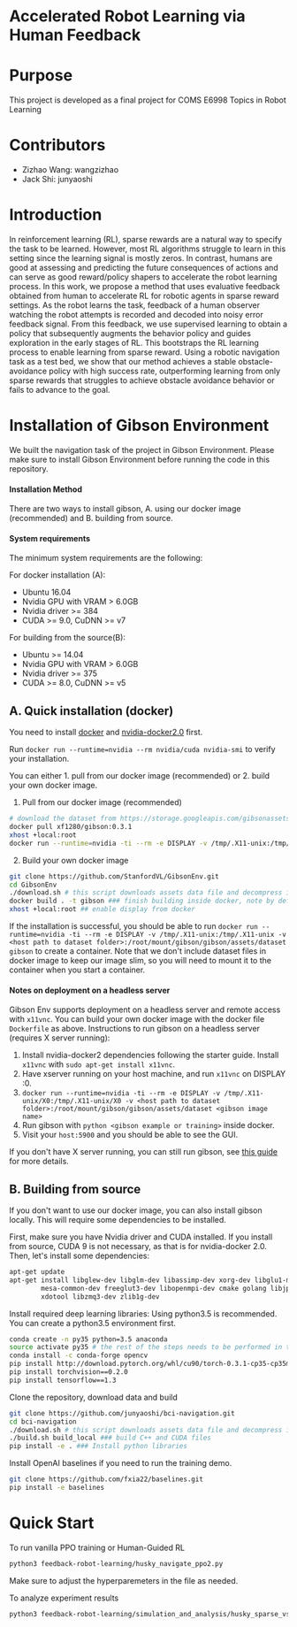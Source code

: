 # Accelerated Robot Learning via Human Feedback

Purpose
=================
This project is developed as a final project for COMS E6998 Topics in Robot Learning

Contributors
=================
- Zizhao Wang: wangzizhao
- Jack Shi: junyaoshi

Introduction
=================

In reinforcement learning (RL), sparse rewards are a natural way to specify the task to be learned. However, most RL algorithms struggle to learn in this setting since the learning signal is mostly zeros. In contrast, humans are good at assessing and predicting the future consequences of actions and can serve as good reward/policy shapers to accelerate the robot learning process. In this work, we propose a method that uses evaluative feedback obtained from human to accelerate RL for robotic agents in sparse reward settings. As the robot learns the task, feedback of a human observer watching the robot attempts is recorded and decoded into noisy error feedback signal. From this feedback, we use supervised learning to obtain a policy that subsequently augments the behavior policy and guides exploration in the early stages of RL. This bootstraps the RL learning process to enable learning from sparse reward. Using a robotic navigation task as a test bed, we show that our method achieves a stable obstacle-avoidance policy with high success rate, outperforming learning from only sparse rewards that struggles to achieve obstacle avoidance behavior or fails to advance to the goal.

Installation of Gibson Environment
=================

We built the navigation task of the project in Gibson Environment. Please make sure to install Gibson Environment before running the code in this repository.

#### Installation Method

There are two ways to install gibson, A. using our docker image (recommended) and B. building from source. 

#### System requirements

The minimum system requirements are the following:

For docker installation (A): 
- Ubuntu 16.04
- Nvidia GPU with VRAM > 6.0GB
- Nvidia driver >= 384
- CUDA >= 9.0, CuDNN >= v7

For building from the source(B):
- Ubuntu >= 14.04
- Nvidia GPU with VRAM > 6.0GB
- Nvidia driver >= 375
- CUDA >= 8.0, CuDNN >= v5


A. Quick installation (docker)
-----

You need to install [docker](https://docs.docker.com/engine/installation/) and [nvidia-docker2.0](https://github.com/nvidia/nvidia-docker/wiki/Installation-(version-2.0)) first. 

Run `docker run --runtime=nvidia --rm nvidia/cuda nvidia-smi` to verify your installation. 

You can either 1. pull from our docker image (recommended) or 2. build your own docker image.


1. Pull from our docker image (recommended)

```bash
# download the dataset from https://storage.googleapis.com/gibsonassets/dataset.tar.gz
docker pull xf1280/gibson:0.3.1
xhost +local:root
docker run --runtime=nvidia -ti --rm -e DISPLAY -v /tmp/.X11-unix:/tmp/.X11-unix -v <host path to dataset folder>:/root/mount/gibson/gibson/assets/dataset xf1280/gibson:0.3.1
```

2. Build your own docker image 
```bash
git clone https://github.com/StanfordVL/GibsonEnv.git
cd GibsonEnv
./download.sh # this script downloads assets data file and decompress it into gibson/assets folder
docker build . -t gibson ### finish building inside docker, note by default, dataset will not be included in the docker images
xhost +local:root ## enable display from docker
```
If the installation is successful, you should be able to run `docker run --runtime=nvidia -ti --rm -e DISPLAY -v /tmp/.X11-unix:/tmp/.X11-unix -v <host path to dataset folder>:/root/mount/gibson/gibson/assets/dataset gibson` to create a container. Note that we don't include
dataset files in docker image to keep our image slim, so you will need to mount it to the container when you start a container. 

#### Notes on deployment on a headless server

Gibson Env supports deployment on a headless server and remote access with `x11vnc`. 
You can build your own docker image with the docker file `Dockerfile` as above.
Instructions to run gibson on a headless server (requires X server running):

1. Install nvidia-docker2 dependencies following the starter guide. Install `x11vnc` with `sudo apt-get install x11vnc`.
2. Have xserver running on your host machine, and run `x11vnc` on DISPLAY :0.
3. `docker run --runtime=nvidia -ti --rm -e DISPLAY -v /tmp/.X11-unix/X0:/tmp/.X11-unix/X0 -v <host path to dataset folder>:/root/mount/gibson/gibson/assets/dataset <gibson image name>`
4. Run gibson with `python <gibson example or training>` inside docker.
5. Visit your `host:5900` and you should be able to see the GUI.

If you don't have X server running, you can still run gibson, see [this guide](https://github.com/StanfordVL/GibsonEnv/wiki/Running-GibsonEnv-on-headless-server) for more details.

B. Building from source
-----
If you don't want to use our docker image, you can also install gibson locally. This will require some dependencies to be installed. 

First, make sure you have Nvidia driver and CUDA installed. If you install from source, CUDA 9 is not necessary, as that is for nvidia-docker 2.0. Then, let's install some dependencies:

```bash
apt-get update 
apt-get install libglew-dev libglm-dev libassimp-dev xorg-dev libglu1-mesa-dev libboost-dev \
		mesa-common-dev freeglut3-dev libopenmpi-dev cmake golang libjpeg-turbo8-dev wmctrl \
		xdotool libzmq3-dev zlib1g-dev
```	

Install required deep learning libraries: Using python3.5 is recommended. You can create a python3.5 environment first. 

```bash
conda create -n py35 python=3.5 anaconda 
source activate py35 # the rest of the steps needs to be performed in the conda environment
conda install -c conda-forge opencv
pip install http://download.pytorch.org/whl/cu90/torch-0.3.1-cp35-cp35m-linux_x86_64.whl 
pip install torchvision==0.2.0
pip install tensorflow==1.3
```
Clone the repository, download data and build
```bash
git clone https://github.com/junyaoshi/bci-navigation.git
cd bci-navigation
./download.sh # this script downloads assets data file and decompress it into gibson/assets folder
./build.sh build_local ### build C++ and CUDA files
pip install -e . ### Install python libraries
```

Install OpenAI baselines if you need to run the training demo.

```bash
git clone https://github.com/fxia22/baselines.git
pip install -e baselines
```


Quick Start
=================

To run vanilla PPO training or Human-Guided RL

```bash
python3 feedback-robot-learning/husky_navigate_ppo2.py
```

Make sure to adjust the hyperparemeters in the file as needed.


To analyze experiment results

```bash
python3 feedback-robot-learning/simulation_and_analysis/husky_sparse_vs_feedback_analysis.py
```



